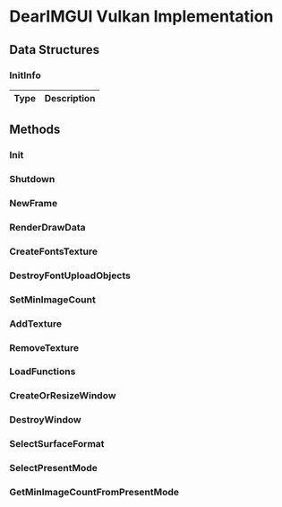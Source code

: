 # DearIMGUI Vulkan Implementation

## Data Structures

### InitInfo

|Type|Description|
|---|---|

## Methods

### Init

### Shutdown

### NewFrame

### RenderDrawData

### CreateFontsTexture

### DestroyFontUploadObjects

### SetMinImageCount

### AddTexture

### RemoveTexture

### LoadFunctions

### CreateOrResizeWindow

### DestroyWindow

### SelectSurfaceFormat

### SelectPresentMode

### GetMinImageCountFromPresentMode
